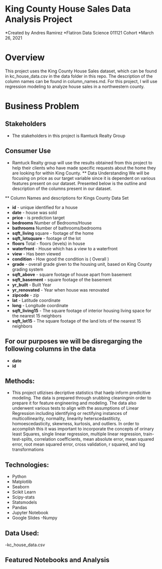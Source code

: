 # King County House Sales Data Analysis Project
*Created by Andres Ramirez
*Flatiron Data Science 011121 Cohort
*March 26, 2021

# Overview

This project uses the King County House Sales dataset, which can be found in kc_house_data.csv in the data folder in this repo. The description of the column names can be found in column_names.md. For this project, I will use regression modeling to analyze house sales in a northwestern county.

# Business Problem
## Stakeholders
* The stakeholders in this project is Ramtuck Realty Group
## Consumer Use
* Ramtuck Realty group will use the results obtained from this project to help their clients who have made specific requests about the home they are looking for within King County.
** Data Understanding
We will be focusing on price as our target variable since it is dependent on various features present on our dataset. Presented below is the outline and description of the columns present in our dataset.

** Column Names and descriptions for Kings County Data Set
* **id** - unique identified for a house
* **date** - house was sold
* **price** - is prediction target
* **bedrooms** Number of Bedrooms/House
* **bathrooms** Number of bathrooms/bedrooms
* **sqft_living** square - footage of the home
* **sqft_lotsquare** - footage of the lot
* **floors** Total - floors (levels) in house
* **waterfront** - House which has a view to a waterfront
* **view** - Has been viewed
* **condition** - How good the condition is ( Overall )
* **grade** - overall grade given to the housing unit, based on King County grading system
* **sqft_above** - square footage of house apart from basement
* **sqft_basement** - square footage of the basement
* **yr_built** - Built Year
* **yr_renovated** - Year when house was renovated
* **zipcode** - zip
* **lat** - Latitude coordinate
* **long** - Longitude coordinate
* **sqft_living15** - The square footage of interior housing living space for the nearest 15 neighbors
* **sqft_lot15** - The square footage of the land lots of the nearest 15 neighbors

## For our purposes we will be disregarging the following columns in the data

* **date**
* **id**


## Methods:
* This project utlizises decriptive statistics that haelp inform predicitive modeling. The data is prepared through srubbing cleaningnin order to prepare it for feature engineering and modeling. The data also underwent various tests to align with the assumptions of Linear Regression including identifying or rectifying instances of multicollinearity, normality, linearity heterscedastiticty, homoescedasticity, skewness, kurtosis, and outliers.  In order to accomplish this it was important to incorporate the concepts of orinary least Squares, single linear regression, multiple linear regression, train-test-splits, correlation coefficients, mean absolute error, mean squared error, root mean squared error, cross validation, r squared, and log transformations

## Technologies:
- Python
- Matplotlib
- Seaborn
- Scikit Learn
- Scipy-stats
- Statsmodels
- Pandas
- Jupyter Notebook
- Google Slides
-Numpy

## Data Used:
-kc_house_data.csv 



## Featured Notebooks and Analysis
